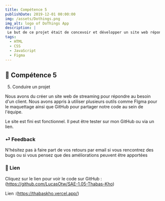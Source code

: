 ```yaml
---
title: Compétence 5
publishDate: 2019-12-01 00:00:00
img: /assets/Dothings.png
img_alt: logo of DoThings App
description: |
 Le but de ce projet était de concevoir et développer un site web répondant aux besoins d'un client.
tags:
  - HTML
  - CSS
  - JavaScript
  - Figma
---
```


## 🎉 Compétence 5

5) Conduire un projet
> 

Nous avons du créer un site web de streaming pour répondre au besoin d'un client. Nous avons appris à utiliser plusieurs outils comme FIgma pour le maquettage ainsi que GitHub pour partager notre code au sein de l'équipe.

Le site est fini est fonctionnel. Il peut être tester sur mon GitHub ou via un lien.




### ⏎ Feedback 

N'hésitez pas à faire part de vos retours par email si vous rencontrez des bugs ou si vous pensez que des améliorations peuvent être apportées

### 🔗 Lien


Cliquez sur le lien pour voir le code sur GitHub : (https://github.com/LucasOtw/SAE-1.05-Thabas-Kho)

Lien :(https://thabaskho.vercel.app/)






